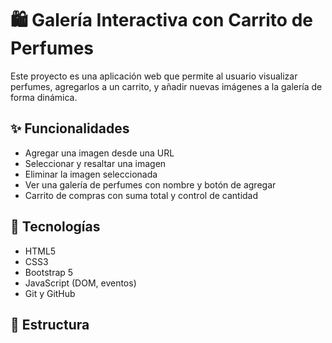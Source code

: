 # 🛍️ Galería Interactiva con Carrito de Perfumes

Este proyecto es una aplicación web que permite al usuario visualizar perfumes, agregarlos a un carrito, y añadir nuevas imágenes a la galería de forma dinámica.

## ✨ Funcionalidades

- Agregar una imagen desde una URL
- Seleccionar y resaltar una imagen
- Eliminar la imagen seleccionada
- Ver una galería de perfumes con nombre y botón de agregar
- Carrito de compras con suma total y control de cantidad

## 🧰 Tecnologías

- HTML5
- CSS3
- Bootstrap 5
- JavaScript (DOM, eventos)
- Git y GitHub

## 📁 Estructura

